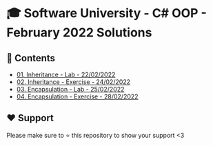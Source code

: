 # :mortar_board: Software University - C# OOP - February 2022 Solutions

## :orange_book: Contents 
* [01. Inheritance - Lab - 22/02/2022](https://github.com/vassdeniss/software-university-courses/tree/master/csharp-oop/01.Inheritance)
* [02. Inheritance - Exercise - 24/02/2022](https://github.com/vassdeniss/software-university-courses/tree/master/csharp-oop/02.InheritanceExercise)
* [03. Encapsulation - Lab - 25/02/2022](https://github.com/vassdeniss/software-university-courses/tree/master/csharp-oop/03.Encapsulation)
* [04. Encapsulation - Exercise - 28/02/2022](https://github.com/vassdeniss/software-university-courses/tree/master/csharp-oop/04.EncapsulationExercise)

## :heart: Support
Please make sure to :star: this repository to show your support <3